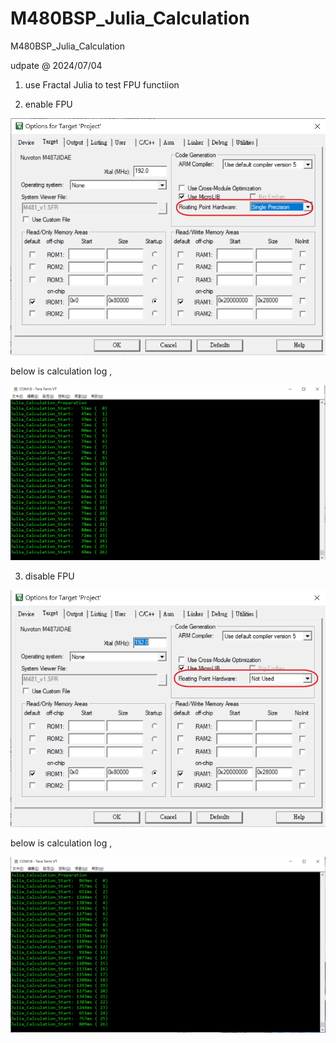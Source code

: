 # M480BSP_Julia_Calculation
 M480BSP_Julia_Calculation

udpate @ 2024/07/04

1. use Fractal Julia to test FPU functiion

2. enable FPU 

![image](https://github.com/released/M480BSP_Julia_Calculation/blob/main/enable_FPU.jpg)


below is calculation log ,

![image](https://github.com/released/M480BSP_Julia_Calculation/blob/main/log_enable_FPU.jpg)

3. disable FPU 

![image](https://github.com/released/M480BSP_Julia_Calculation/blob/main/disable_FPU.jpg)


below is calculation log ,

![image](https://github.com/released/M480BSP_Julia_Calculation/blob/main/log_disable_FPU.jpg)



